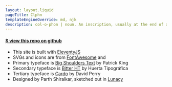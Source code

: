```yaml
---
layout: layout.liquid
pageTitle: Clphn
templateEngineOverride: md, njk
description: col⋅o⋅phon | noun. An inscription, usually at the end of a book, giving facts about its publication.
---
```


<div class="colophon">
<h4 class=""><a href="https://github.com/partheus/food/" target="_blank">
$ view this repo on github</a></h4>

- This site is built with [EleventyJS](https://11ty.dev)
- SVGs and icons are from [FontAwesome](https://fontawesome.com/) and 
- Primary typeface is [Big Shoulders Text](https://xotype.co/big-shoulders/) by Patrick King
- Secondary typeface is [Bitter HT](https://www.huertatipografica.com/en/fonts/bitter-ht) by Huerta Tipográfica
- Tertiary typeface is [Cardo](https://fonts.google.com/specimen/Cardo) by David Perry
- Designed by Parth Shiralkar, sketched out in [Lunacy](https://icons8.com/lunacy)
</div>
